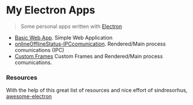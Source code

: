 # My Electron Apps

> Some personal apps written with [Electron](http://electron.atom.io)

- [Basic Web App](https://github.com/jasancheg/electronApps/tree/master/basicApp). Simple Web Application
- [onlineOfflineStatus-IPCcomunication](https://github.com/jasancheg/electronApps/tree/master/onlineOfflineStatus-IPCcomunication). Rendered/Main process comunications (IPC)
- [Custom Frames](https://github.com/jasancheg/electronApps/tree/master/customFrame) Custom Frames and Rendered/Main process comunications.


### Resources

With the help of this great list of resources and nice effort of sindresorhus, [awesome-electron](https://github.com/sindresorhus/awesome-electron)
